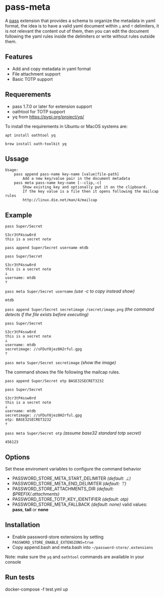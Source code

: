 # pass-meta

A [pass](https://www.passwordstore.org/) extension that provides a schema to organize the metadata in yaml format, the idea is to have a valid yaml document within `⊥` and `⊤` delimiters, it is not relevant the content out of them, then you can edit the document following the yaml rules inside the delimiters or write without rules outside them.

## Features

  - Add and copy metadata in yaml format
  - File attachment support
  - Basic TOTP support

## Requerements

  - pass 1.7.0 or later for extension support
  - oathtool for TOTP support
  - yq from https://pypi.org/project/yq/

To install the requirements in Ubuntu or MacOS systems are:

```
apt install oathtool yq
```

```
brew install oath-toolkit yq
```

## Ussage

```
Usage:
    pass append pass-name key-name [value|file-path]
        Add a new key/value pair in the document metadata
    pass meta pass-name key-name [--clip,-c]
        Show existing key and optionally put it on the clipboard.
        If the key value is a file then it opens following the mailcap rules
        http://linux.die.net/man/4/mailcap
```

## Example

`pass Super/Secret`

```
S3cr3tP4ssw0rd
this is a secret note
```

`pass append Super/Secret username mtdb`

`pass Super/Secret`

```
S3cr3tP4ssw0rd
this is a secret note
⊥
username: mtdb
⊤
```

`pass meta Super/Secret username`  _(use -c to copy instead show)_

```
mtdb
```

`pass append Super/Secret secretimage /secret/image.png`  _(the command detects if the file exists before executing)_

`pass Super/Secret`

```
S3cr3tP4ssw0rd
this is a secret note
⊥
username: mtdb
secretimage: //sFDuY8jez8H2rful.gpg
⊤
```

`pass meta Super/Secret secretimage` _(show the image)_

The command shows the file following the mailcap rules.

`pass append Super/Secret otp BASE32SECRET3232`

`pass Super/Secret`

```
S3cr3tP4ssw0rd
this is a secret note
⊥
username: mtdb
secretimage: //sFDuY8jez8H2rful.gpg
otp: BASE32SECRET3232
⊤
```

`pass meta Super/Secret otp` _(assume base32 standard totp secret)_

```
456123
```

## Options

Set these enviroment variables to configure the command behavior

- PASSWORD_STORE_META_START_DELIMITER _(default: ⊥)_
- PASSWORD_STORE_META_END_DELIMITER _(default: ⊤)_
- PASSWORD_STORE_ATTACHMENTS_DIR _(default: $PREFIX/.attachments)_
- PASSWORD_STORE_TOTP_KEY_IDENTIFIER _(default: otp)_
- PASSWORD_STORE_META_FALLBACK _(default: none)_ valid values: **pass**, **tail** or **none**

## Installation
- Enable password-store extensions by setting `PASSWORD_STORE_ENABLE_EXTENSIONS=true`
- Copy append.bash and meta.bash into `~/password-store/.extensions`

Note: make sure the `yq` and `oathtool` commands are available in your console


## Run tests

docker-compose -f test.yml up
